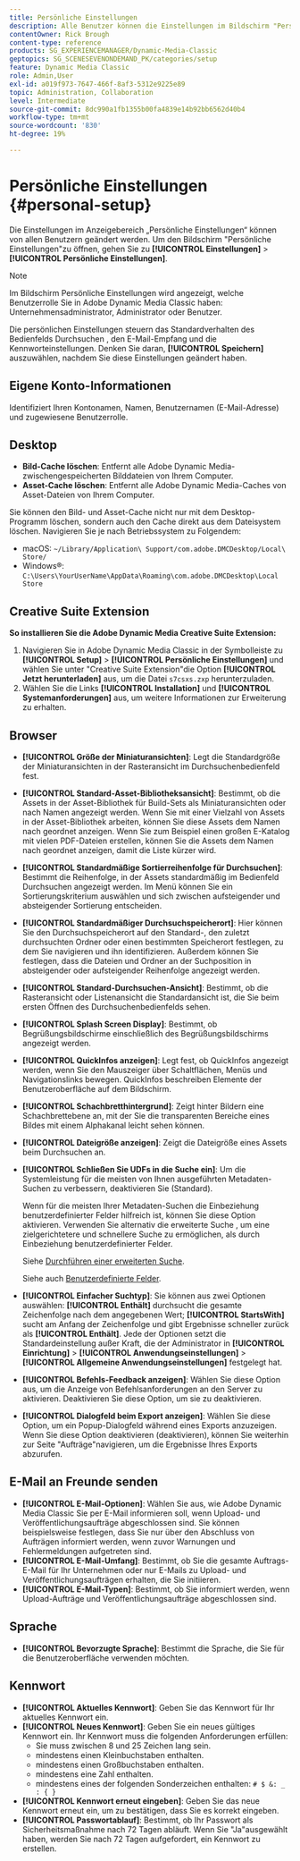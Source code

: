 ```yaml
---
title: Persönliche Einstellungen
description: Alle Benutzer können die Einstellungen im Bildschirm "Persönliche Einstellungen"von Adobe Dynamic Media Classic ändern.
contentOwner: Rick Brough
content-type: reference
products: SG_EXPERIENCEMANAGER/Dynamic-Media-Classic
geptopics: SG_SCENESEVENONDEMAND_PK/categories/setup
feature: Dynamic Media Classic
role: Admin,User
exl-id: a019f973-7647-466f-8af3-5312e9225e89
topic: Administration, Collaboration
level: Intermediate
source-git-commit: 8dc990a1fb1355b00fa4839e14b92bb6562d40b4
workflow-type: tm+mt
source-wordcount: '830'
ht-degree: 19%

---
```


# Persönliche Einstellungen {#personal-setup}

Die Einstellungen im Anzeigebereich „Persönliche Einstellungen“ können von allen Benutzern geändert werden. Um den Bildschirm &quot;Persönliche Einstellungen&quot;zu öffnen, gehen Sie zu **[!UICONTROL Einstellungen]** > **[!UICONTROL Persönliche Einstellungen]**.

>[!NOTE]
>
>Im Bildschirm Persönliche Einstellungen wird angezeigt, welche Benutzerrolle Sie in Adobe Dynamic Media Classic haben: Unternehmensadministrator, Administrator oder Benutzer.

Die persönlichen Einstellungen steuern das Standardverhalten des Bedienfelds Durchsuchen , den E-Mail-Empfang und die Kennworteinstellungen. Denken Sie daran, **[!UICONTROL Speichern]** auszuwählen, nachdem Sie diese Einstellungen geändert haben.

## Eigene Konto-Informationen

Identifiziert Ihren Kontonamen, Namen, Benutzernamen (E-Mail-Adresse) und zugewiesene Benutzerrolle.

## Desktop

* **Bild-Cache löschen**: Entfernt alle Adobe Dynamic Media-zwischengespeicherten Bilddateien von Ihrem Computer.
* **Asset-Cache löschen**: Entfernt alle Adobe Dynamic Media-Caches von Asset-Dateien von Ihrem Computer.

Sie können den Bild- und Asset-Cache nicht nur mit dem Desktop-Programm löschen, sondern auch den Cache direkt aus dem Dateisystem löschen. Navigieren Sie je nach Betriebssystem zu Folgendem:

* macOS: `~/Library/Application\ Support/com.adobe.DMCDesktop/Local\ Store/`
* Windows®: `C:\Users\YourUserName\AppData\Roaming\com.adobe.DMCDesktop\Local Store`

## Creative Suite Extension

**So installieren Sie die Adobe Dynamic Media Creative Suite Extension:**

1. Navigieren Sie in Adobe Dynamic Media Classic in der Symbolleiste zu **[!UICONTROL Setup]** > **[!UICONTROL Persönliche Einstellungen]** und wählen Sie unter &quot;Creative Suite Extension&quot;die Option **[!UICONTROL Jetzt herunterladen]** aus, um die Datei `s7csxs.zxp` herunterzuladen.
1. Wählen Sie die Links **[!UICONTROL Installation]** und **[!UICONTROL Systemanforderungen]** aus, um weitere Informationen zur Erweiterung zu erhalten.

<!--    A readme file is included at the root of the unzipped file to provide you with additional information about the extension.

1. Depending on your installed operating system, do one of the following: -->

<!-- #### Windows

|If you are running|Do this|
|--- |--- |
|Adobe Illustrator 18 in Adobe Creative Cloud 2014|<ul><li>From the root of the unzipped folder, select CC-2014.</li><li>Depending on the bit version of Adobe Illustrator that you are using, select win32 or win64.</li><li>Select libraries > flame, and then copy `aflame.dll` to Adobe Illustrator's executable folder. For example, `C:\Program Files\Adobe\Adobe Illustrator CC 2014\Support Files\Contents\Windows`. </li></ul><br/>**Note**: This example path is for the 64-bit location; the 32-bit location may fall under Program Files (x86) instead. <br/><ul><li>Return to the same libraries folder, select flamingo, and then copy `aflamingo.dll` to the same Adobe Illustrator executable folder that you used in the previous step. </li><li>Return to the win32 or win64 folder that you selected in step 2, and then copy `AdobeS7FXGFileFormat.aip` to Adobe Illustrator's plug-ins folder. For example, `C:\Program Files\Adobe\Adobe Illustrator CC 2014\Plug-ins\Illustrator Formats`. </li></ul> <br/>**Note**: This example path is for the 64-bit location; the 32-bit location may fall under Program Files (x86) instead.|
|Adobe Illustrator 17 in Adobe Creative Cloud|<ul><li>From the root of the unzipped folder, select CC. </li><li>Depending on the bit version of Adobe Illustrator that you are using, select win32 or win64.</li><li> Copy `AdobeS7FXGFileFormat.aip` to Adobe Illustrator's plug-ins folder. For example, `C:\Program Files\Adobe\Adobe Illustrator CC (64 Bit)\Plug-ins\Illustrator Formats`.</li></ul><br/>**Note**: This example path is for the 64-bit location; the 32-bit location may fall under Program Files (x86) instead.|
|Adobe Illustrator 16 in Adobe Creative Suite 6|<ul><li>From the root of the unzipped folder, select 6.0. </li><li>Depending on the bit version of Adobe Illustrator that you are using, select win32 or win64. </li><li>Copy AdobeS7FXGFileFormat.aip to Adobe Illustrator's plug-ins folder. For example, `C:\Program Files\Adobe\Adobe Illustrator CS6 (64 Bit)\Plug-ins\Illustrator Formats`.</li></ul><br/>**Note**: This example path is for the 64-bit location; the 32-bit location may fall under Program Files (x86) instead.|

#### Mac

|If you are running|Do this|
|--- |--- |
|Adobe Illustrator 18 in Adobe Creative Cloud 2014|<ul><li>From the root of the unzipped folder, select CC-2014 > mac64.</li><li>Select libraries > flame, and then copy the `aflame.framework` folder to Adobe Illustrator package contents folder. For example, `/Applications/Adobe Illustrator CC 2014/ Illustrator.app/Contents/Frameworks/`. (To open Adobe Illustrator's package contents folder, right-select on the Adobe illustrator CC 2014 icon and select Show Package Contents from context menu).</li><li>Return to the same libraries folder, select `flamingo`, and then copy the `aflamingo.framework` folder to the same Adobe Illustrator package contents folder that you used in the previous step.</li><li>Return to the mac64 folder that you selected in step 1, and then copy the `AdobeS7FXGFileFormat.aip` folder to Adobe Illustrator's plug-in folder. For example, `/Applications/Adobe Illustrator CC 2014/Plug-ins/Illustrator Formats/`.</li></ul><br/>|
|Adobe Illustrator 17 in Adobe Creative Cloud|<ul><li>From the root of the unzipped folder, select CC > mac64</li><li>Copy the `AdobeS7FXGFileFormat.aip` folder to Adobe Illustrator's plug-in folder. For example, `/Applications/Adobe Illustrator CC/Plug-ins/Illustrator Formats/`.</li></ul><br/>|
|Adobe Illustrator 16 in Adobe Creative Suite 6|<ul><li>From the root of the unzipped folder, select 6.0 > mac64</li><li>Copy the `AdobeS7FXGFileFormat.aip` folder to Adobe Illustrator's plug-in folder. For example, `/Applications/Adobe Illustrator CS6/Plug-ins/Illustrator Formats/`.</li></ul>|

The plug-in is now available for you to use in Adobe Illustrator. -->

## Browser

* **[!UICONTROL Größe der Miniaturansichten]**: Legt die Standardgröße der Miniaturansichten in der Rasteransicht im Durchsuchenbedienfeld fest.
* **[!UICONTROL Standard-Asset-Bibliotheksansicht]**: Bestimmt, ob die Assets in der Asset-Bibliothek für Build-Sets als Miniaturansichten oder nach Namen angezeigt werden. Wenn Sie mit einer Vielzahl von Assets in der Asset-Bibliothek arbeiten, können Sie diese Assets dem Namen nach geordnet anzeigen. Wenn Sie zum Beispiel einen großen E-Katalog mit vielen PDF-Dateien erstellen, können Sie die Assets dem Namen nach geordnet anzeigen, damit die Liste kürzer wird.
* **[!UICONTROL Standardmäßige Sortierreihenfolge für Durchsuchen]**: Bestimmt die Reihenfolge, in der Assets standardmäßig im Bedienfeld Durchsuchen angezeigt werden. Im Menü können Sie ein Sortierungskriterium auswählen und sich zwischen aufsteigender und absteigender Sortierung entscheiden.
* **[!UICONTROL Standardmäßiger Durchsuchspeicherort]**: Hier können Sie den Durchsuchspeicherort auf den Standard-, den zuletzt durchsuchten Ordner oder einen bestimmten Speicherort festlegen, zu dem Sie navigieren und ihn identifizieren. Außerdem können Sie festlegen, dass die Dateien und Ordner an der Suchposition in absteigender oder aufsteigender Reihenfolge angezeigt werden.
* **[!UICONTROL Standard-Durchsuchen-Ansicht]**: Bestimmt, ob die Rasteransicht oder Listenansicht die Standardansicht ist, die Sie beim ersten Öffnen des Durchsuchenbedienfelds sehen.
* **[!UICONTROL Splash Screen Display]**: Bestimmt, ob Begrüßungsbildschirme einschließlich des Begrüßungsbildschirms angezeigt werden.
* **[!UICONTROL QuickInfos anzeigen]**: Legt fest, ob QuickInfos angezeigt werden, wenn Sie den Mauszeiger über Schaltflächen, Menüs und Navigationslinks bewegen. QuickInfos beschreiben Elemente der Benutzeroberfläche auf dem Bildschirm.
* **[!UICONTROL Schachbretthintergrund]**: Zeigt hinter Bildern eine Schachbrettebene an, mit der Sie die transparenten Bereiche eines Bildes mit einem Alphakanal leicht sehen können.
* **[!UICONTROL Dateigröße anzeigen]**: Zeigt die Dateigröße eines Assets beim Durchsuchen an.
* **[!UICONTROL Schließen Sie UDFs in die Suche ein]**: Um die Systemleistung für die meisten von Ihnen ausgeführten Metadaten-Suchen zu verbessern, deaktivieren Sie (Standard).

  Wenn für die meisten Ihrer Metadaten-Suchen die Einbeziehung benutzerdefinierter Felder hilfreich ist, können Sie diese Option aktivieren. Verwenden Sie alternativ die erweiterte Suche , um eine zielgerichtetere und schnellere Suche zu ermöglichen, als durch Einbeziehung benutzerdefinierter Felder.

  Siehe [Durchführen einer erweiterten Suche](searching-assets.md#conducting_an_advanced_search).

  Siehe auch [Benutzerdefinierte Felder](application-setup.md#user_defined_fields).

* **[!UICONTROL Einfacher Suchtyp]**: Sie können aus zwei Optionen auswählen: **[!UICONTROL Enthält]** durchsucht die gesamte Zeichenfolge nach dem angegebenen Wert; **[!UICONTROL StartsWith]** sucht am Anfang der Zeichenfolge und gibt Ergebnisse schneller zurück als **[!UICONTROL Enthält]**. Jede der Optionen setzt die Standardeinstellung außer Kraft, die der Administrator in **[!UICONTROL Einrichtung]** > **[!UICONTROL Anwendungseinstellungen]** > **[!UICONTROL Allgemeine Anwendungseinstellungen]** festgelegt hat.
* **[!UICONTROL Befehls-Feedback anzeigen]**: Wählen Sie diese Option aus, um die Anzeige von Befehlsanforderungen an den Server zu aktivieren. Deaktivieren Sie diese Option, um sie zu deaktivieren.
* **[!UICONTROL Dialogfeld beim Export anzeigen]**: Wählen Sie diese Option, um ein Popup-Dialogfeld während eines Exports anzuzeigen. Wenn Sie diese Option deaktivieren (deaktivieren), können Sie weiterhin zur Seite &quot;Aufträge&quot;navigieren, um die Ergebnisse Ihres Exports abzurufen.

## E-Mail an Freunde senden

* **[!UICONTROL E-Mail-Optionen]**: Wählen Sie aus, wie Adobe Dynamic Media Classic Sie per E-Mail informieren soll, wenn Upload- und Veröffentlichungsaufträge abgeschlossen sind. Sie können beispielsweise festlegen, dass Sie nur über den Abschluss von Aufträgen informiert werden, wenn zuvor Warnungen und Fehlermeldungen aufgetreten sind.
* **[!UICONTROL E-Mail-Umfang]**: Bestimmt, ob Sie die gesamte Auftrags-E-Mail für Ihr Unternehmen oder nur E-Mails zu Upload- und Veröffentlichungsaufträgen erhalten, die Sie initiieren.
* **[!UICONTROL E-Mail-Typen]**: Bestimmt, ob Sie informiert werden, wenn Upload-Aufträge und Veröffentlichungsaufträge abgeschlossen sind.

## Sprache

* **[!UICONTROL Bevorzugte Sprache]**: Bestimmt die Sprache, die Sie für die Benutzeroberfläche verwenden möchten.

## Kennwort

* **[!UICONTROL Aktuelles Kennwort]**: Geben Sie das Kennwort für Ihr aktuelles Kennwort ein.
* **[!UICONTROL Neues Kennwort]**: Geben Sie ein neues gültiges Kennwort ein. Ihr Kennwort muss die folgenden Anforderungen erfüllen:
   * Sie muss zwischen 8 und 25 Zeichen lang sein.
   * mindestens einen Kleinbuchstaben enthalten.
   * mindestens einen Großbuchstaben enthalten.
   * mindestens eine Zahl enthalten.
   * mindestens eines der folgenden Sonderzeichen enthalten: `# $ &: _ : { }`
* **[!UICONTROL Kennwort erneut eingeben]**: Geben Sie das neue Kennwort erneut ein, um zu bestätigen, dass Sie es korrekt eingeben.
* **[!UICONTROL Passwortablauf]**: Bestimmt, ob Ihr Passwort als Sicherheitsmaßnahme nach 72 Tagen abläuft. Wenn Sie &quot;Ja&quot;ausgewählt haben, werden Sie nach 72 Tagen aufgefordert, ein Kennwort zu erstellen.
